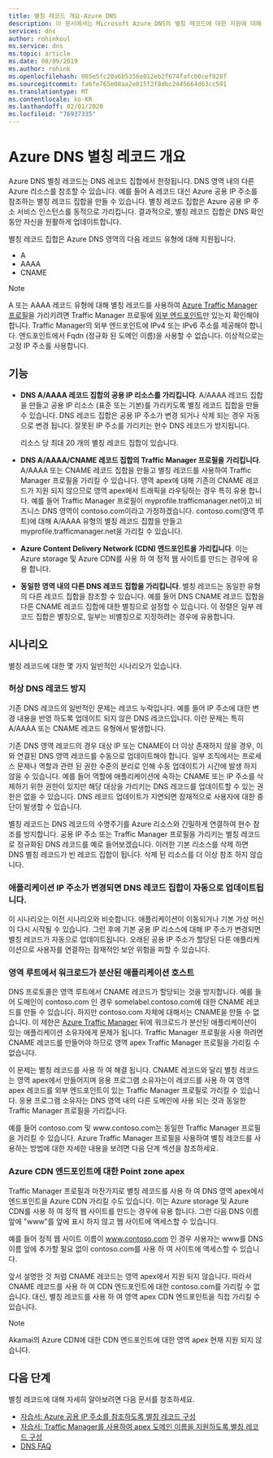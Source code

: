 ```yaml
---
title: 별칭 레코드 개요-Azure DNS
description: 이 문서에서는 Microsoft Azure DNS의 별칭 레코드에 대한 지원에 대해 알아봅니다.
services: dns
author: rohinkoul
ms.service: dns
ms.topic: article
ms.date: 08/09/2019
ms.author: rohink
ms.openlocfilehash: 085e5fc20a6b5356e012eb2f674fafc00cef828f
ms.sourcegitcommit: fa6fe765e08aa2e015f2f8dbc2445664d63cc591
ms.translationtype: MT
ms.contentlocale: ko-KR
ms.lasthandoff: 02/01/2020
ms.locfileid: "76937335"
---
```

# <a name="azure-dns-alias-records-overview"></a>Azure DNS 별칭 레코드 개요

Azure DNS 별칭 레코드는 DNS 레코드 집합에서 한정됩니다. DNS 영역 내의 다른 Azure 리소스를 참조할 수 있습니다. 예를 들어 A 레코드 대신 Azure 공용 IP 주소를 참조하는 별칭 레코드 집합을 만들 수 있습니다. 별칭 레코드 집합은 Azure 공용 IP 주소 서비스 인스턴스를 동적으로 가리킵니다. 결과적으로, 별칭 레코드 집합은 DNS 확인 동안 자신을 원활하게 업데이트합니다.

별칭 레코드 집합은 Azure DNS 영역의 다음 레코드 유형에 대해 지원됩니다. 

- A
- AAAA
- CNAME

> [!NOTE]
> A 또는 AAAA 레코드 유형에 대해 별칭 레코드를 사용하여 [Azure Traffic Manager 프로필](../traffic-manager/quickstart-create-traffic-manager-profile.md)을 가리키려면 Traffic Manager 프로필에 [외부 엔드포인트](../traffic-manager/traffic-manager-endpoint-types.md#external-endpoints)만 있는지 확인해야 합니다. Traffic Manager의 외부 엔드포인트에 IPv4 또는 IPv6 주소를 제공해야 합니다. 엔드포인트에서 Fqdn (정규화 된 도메인 이름)을 사용할 수 없습니다. 이상적으로는 고정 IP 주소를 사용합니다.

## <a name="capabilities"></a>기능

- **DNS A/AAAA 레코드 집합의 공용 IP 리소스를 가리킵니다**. A/AAAA 레코드 집합을 만들고 공용 IP 리소스 (표준 또는 기본)를 가리키도록 별칭 레코드 집합을 만들 수 있습니다. DNS 레코드 집합은 공용 IP 주소가 변경 되거나 삭제 되는 경우 자동으로 변경 됩니다. 잘못된 IP 주소를 가리키는 현수 DNS 레코드가 방지됩니다.

   리소스 당 최대 20 개의 별칭 레코드 집합이 있습니다.

- **DNS A/AAAA/CNAME 레코드 집합의 Traffic Manager 프로필을 가리킵니다**. A/AAAA 또는 CNAME 레코드 집합을 만들고 별칭 레코드를 사용하여 Traffic Manager 프로필을 가리킬 수 있습니다. 영역 apex에 대해 기존의 CNAME 레코드가 지원 되지 않으므로 영역 apex에서 트래픽을 라우팅하는 경우 특히 유용 합니다. 예를 들어 Traffic Manager 프로필이 myprofile.trafficmanager.net이고 비즈니스 DNS 영역이 contoso.com이라고 가정하겠습니다. contoso.com(영역 루트)에 대해 A/AAAA 유형의 별칭 레코드 집합을 만들고 myprofile.trafficmanager.net을 가리킬 수 있습니다.
- **Azure Content Delivery Network (CDN) 엔드포인트을 가리킵니다**. 이는 Azure storage 및 Azure CDN를 사용 하 여 정적 웹 사이트를 만드는 경우에 유용 합니다.
- **동일한 영역 내의 다른 DNS 레코드 집합을 가리킵니다**. 별칭 레코드는 동일한 유형의 다른 레코드 집합을 참조할 수 있습니다. 예를 들어 DNS CNAME 레코드 집합을 다른 CNAME 레코드 집합에 대한 별칭으로 설정할 수 있습니다. 이 정렬은 일부 레코드 집합은 별칭으로, 일부는 비별칭으로 지정하려는 경우에 유용합니다.

## <a name="scenarios"></a>시나리오

별칭 레코드에 대한 몇 가지 일반적인 시나리오가 있습니다.

### <a name="prevent-dangling-dns-records"></a>허상 DNS 레코드 방지

기존 DNS 레코드의 일반적인 문제는 레코드 누락입니다. 예를 들어 IP 주소에 대한 변경 내용을 반영 하도록 업데이트 되지 않은 DNS 레코드입니다. 이런 문제는 특히 A/AAAA 또는 CNAME 레코드 유형에서 발생합니다.

기존 DNS 영역 레코드의 경우 대상 IP 또는 CNAME이 더 이상 존재하지 않을 경우, 이와 연결된 DNS 영역 레코드를 수동으로 업데이트해야 합니다. 일부 조직에서는 프로세스 문제나 역할과 관련 된 권한 수준의 분리로 인해 수동 업데이트가 시간에 발생 하지 않을 수 있습니다. 예를 들어 역할에 애플리케이션에 속하는 CNAME 또는 IP 주소를 삭제하기 위한 권한이 있지만 해당 대상을 가리키는 DNS 레코드를 업데이트할 수 있는 권한은 없을 수 있습니다. DNS 레코드 업데이트가 지연되면 잠재적으로 사용자에 대한 중단이 발생할 수 있습니다.

별칭 레코드는 DNS 레코드의 수명주기를 Azure 리소스와 긴밀하게 연결하여 현수 참조를 방지합니다. 공용 IP 주소 또는 Traffic Manager 프로필을 가리키는 별칭 레코드로 정규화된 DNS 레코드를 예로 들어보겠습니다. 이러한 기본 리소스를 삭제 하면 DNS 별칭 레코드가 빈 레코드 집합이 됩니다. 삭제 된 리소스를 더 이상 참조 하지 않습니다.

### <a name="update-dns-record-set-automatically-when-application-ip-addresses-change"></a>애플리케이션 IP 주소가 변경되면 DNS 레코드 집합이 자동으로 업데이트됩니다.

이 시나리오는 이전 시나리오와 비슷합니다. 애플리케이션이 이동되거나 기본 가상 머신이 다시 시작될 수 있습니다. 그런 후에 기본 공용 IP 리소스에 대해 IP 주소가 변경되면 별칭 레코드가 자동으로 업데이트됩니다. 오래된 공용 IP 주소가 할당된 다른 애플리케이션으로 사용자를 연결하는 잠재적인 보안 위험을 피할 수 있습니다.

### <a name="host-load-balanced-applications-at-the-zone-apex"></a>영역 루트에서 워크로드가 분산된 애플리케이션 호스트

DNS 프로토콜은 영역 루트에서 CNAME 레코드가 할당되는 것을 방지합니다. 예를 들어 도메인이 contoso.com 인 경우 somelabel.contoso.com에 대한 CNAME 레코드를 만들 수 있습니다. 하지만 contoso.com 자체에 대해서는 CNAME을 만들 수 없습니다.
이 제한은 [Azure Traffic Manager](../traffic-manager/traffic-manager-overview.md) 뒤에 워크로드가 분산된 애플리케이션이 있는 애플리케이션 소유자에게 문제가 됩니다. Traffic Manager 프로필을 사용 하려면 CNAME 레코드를 만들어야 하므로 영역 apex Traffic Manager 프로필을 가리킬 수 없습니다.

이 문제는 별칭 레코드를 사용 하 여 해결 됩니다. CNAME 레코드와 달리 별칭 레코드는 영역 apex에서 만들어지며 응용 프로그램 소유자는이 레코드를 사용 하 여 영역 apex 레코드를 외부 엔드포인트이 있는 Traffic Manager 프로필로 가리킬 수 있습니다. 응용 프로그램 소유자는 DNS 영역 내의 다른 도메인에 사용 되는 것과 동일한 Traffic Manager 프로필을 가리킵니다.

예를 들어 contoso.com 및 www\.contoso.com는 동일한 Traffic Manager 프로필을 가리킬 수 있습니다. Azure Traffic Manager 프로필을 사용하여 별칭 레코드를 사용하는 방법에 대한 자세한 내용을 보려면 다음 단계 섹션을 참조하세요.

### <a name="point-zone-apex-to-azure-cdn-endpoints"></a>Azure CDN 엔드포인트에 대한 Point zone apex

Traffic Manager 프로필과 마찬가지로 별칭 레코드를 사용 하 여 DNS 영역 apex에서 엔드포인트을 Azure CDN 가리킬 수도 있습니다. 이는 Azure storage 및 Azure CDN를 사용 하 여 정적 웹 사이트를 만드는 경우에 유용 합니다. 그런 다음 DNS 이름 앞에 "www"를 앞에 표시 하지 않고 웹 사이트에 액세스할 수 있습니다.

예를 들어 정적 웹 사이트 이름이 www.contoso.com 인 경우 사용자는 www를 DNS 이름 앞에 추가할 필요 없이 contoso.com를 사용 하 여 사이트에 액세스할 수 있습니다.

앞서 설명한 것 처럼 CNAME 레코드는 영역 apex에서 지원 되지 않습니다. 따라서 CNAME 레코드를 사용 하 여 CDN 엔드포인트에 대한 contoso.com를 가리킬 수 없습니다. 대신, 별칭 레코드를 사용 하 여 영역 apex CDN 엔드포인트을 직접 가리킬 수 있습니다.

> [!NOTE]
> Akamai의 Azure CDN에 대한 CDN 엔드포인트에 대한 영역 apex 현재 지원 되지 않습니다.

## <a name="next-steps"></a>다음 단계

별칭 레코드에 대해 자세히 알아보려면 다음 문서를 참조하세요.

- [자습서: Azure 공용 IP 주소를 참조하도록 별칭 레코드 구성](tutorial-alias-pip.md)
- [자습서: Traffic Manager를 사용하여 apex 도메인 이름을 지원하도록 별칭 레코드 구성](tutorial-alias-tm.md)
- [DNS FAQ](https://docs.microsoft.com/azure/dns/dns-faq#alias-records)
